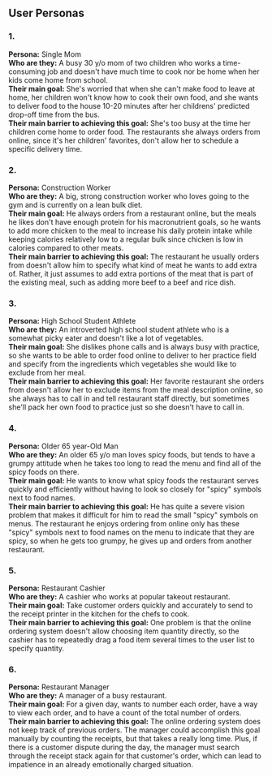 ## User Personas

### 1.<br>
**Persona:** Single Mom<br>
**Who are they:** A busy 30 y/o mom of two children who works a time-consuming job and doesn't have much time to cook nor be home when her kids come home from school.<br>
**Their main goal:** She's worried that when she can't make food to leave at home, her children won't know how to cook their own food, and she wants to deliver food to the house 10-20 minutes after her childrens' predicted drop-off time from the bus.<br>
**Their main barrier to achieving this goal:** She's too busy at the time her children come home to order food. The restaurants she always orders from online, since it's her children' favorites, don't allow her to schedule a specific delivery time.

### 2.<br>
**Persona:** Construction Worker<br>
**Who are they:** A big, strong construction worker who loves going to the gym and is currently on a lean bulk diet.<br>
**Their main goal:** He always orders from a restaurant online, but the meals he likes don't have enough protein for his macronutrient goals, so he wants to add more chicken to the meal to increase his daily protein intake while keeping calories relatively low to a regular bulk since chicken is low in calories compared to other meats.<br>
**Their main barrier to achieving this goal:** The restaurant he usually orders from doesn't allow him to specify what kind of meat he wants to add extra of. Rather, it just assumes to add extra portions of the meat that is part of the existing meal, such as adding more beef to a beef and rice dish.

### 3.<br>
**Persona:** High School Student Athlete<br>
**Who are they:** An introverted high school student athlete who is a somewhat picky eater and doesn't like a lot of vegetables.<br>
**Their main goal:** She dislikes phone calls and is always busy with practice, so she wants to be able to order food online to deliver to her practice field and specify from the ingredients which vegetables she would like to exclude from her meal.<br>
**Their main barrier to achieving this goal:** Her favorite restaurant she orders from doesn't allow her to exclude items from the meal description online, so she always has to call in and tell restaurant staff directly, but sometimes she'll pack her own food to practice just so she doesn't have to call in.

### 4.<br>
**Persona:** Older 65 year-Old Man<br>
**Who are they:** An older 65 y/o man loves spicy foods, but tends to have a grumpy attitude when he takes too long to read the menu and find all of the spicy foods on there.<br>
**Their main goal:** He wants to know what spicy foods the restaurant serves quickly and efficiently without having to look so closely for "spicy" symbols next to food names.<br>
**Their main barrier to achieving this goal:** He has quite a severe vision problem that makes it difficult for him to read the small "spicy" symbols on menus. The restaurant he enjoys ordering from online only has these "spicy" symbols next to food names on the menu to indicate that they are spicy, so when he gets too grumpy, he gives up and orders from another restaurant.

### 5.<br>
**Persona:** Restaurant Cashier<br>
**Who are they:** A cashier who works at popular takeout restaurant.<br>
**Their main goal:** Take customer orders quickly and accurately to send to the receipt printer in the kitchen for the chefs to cook.<br>
**Their main barrier to achieving this goal:** One problem is that the online ordering system doesn't allow choosing item quantity directly, so the cashier has to repeatedly drag a food item several times to the user list to specify quantity.

### 6.<br>
**Persona:** Restaurant Manager<br>
**Who are they:** A manager of a busy restaurant.<br>
**Their main goal:** For a given day, wants to number each order, have a way to view each order, and to have a count of the total number of orders.<br>
**Their main barrier to achieving this goal:** The online ordering system does not keep track of previous orders. The manager could accomplish this goal manually by counting the receipts, but that takes a really long time. Plus, if there is a customer dispute during the day, the manager must search through the receipt stack again for that customer's order, which can lead to impatience in an already emotionally charged situation.
